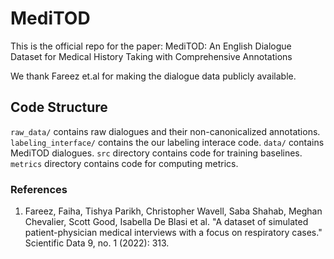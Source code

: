 # MediTOD

This is the official repo for the paper: MediTOD: An English Dialogue Dataset for Medical History Taking with Comprehensive Annotations

We thank Fareez et.al for making the dialogue data publicly available.

## Code Structure

`raw_data/` contains raw dialogues and their non-canonicalized annotations.
`labeling_interface/` contains the our labeling interace code.
`data/` contains MediTOD dialogues.
`src` directory contains code for training baselines.
`metrics` directory contains code for computing metrics.


### References
1. Fareez, Faiha, Tishya Parikh, Christopher Wavell, Saba Shahab, Meghan Chevalier, Scott Good, Isabella De Blasi et al. "A dataset of simulated patient-physician medical interviews with a focus on respiratory cases." Scientific Data 9, no. 1 (2022): 313.